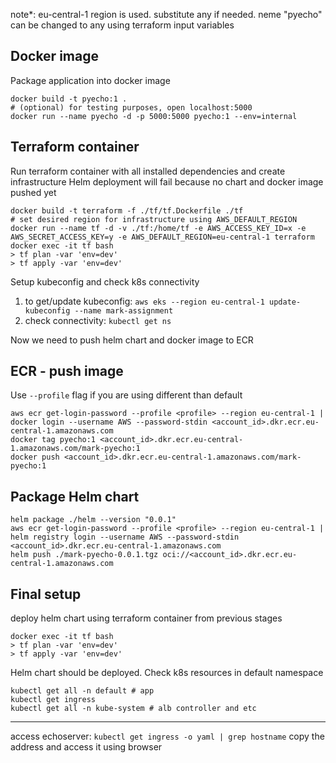 note*: eu-central-1 region is used. substitute any if needed. neme "pyecho" can be changed to any using terraform input variables

## Docker image

Package application into docker image
```
docker build -t pyecho:1 .
# (optional) for testing purposes, open localhost:5000
docker run --name pyecho -d -p 5000:5000 pyecho:1 --env=internal
```
## Terraform container

Run terraform container with all installed dependencies and create infrastructure
Helm deployment will fail because no chart and docker image pushed yet
```
docker build -t terraform -f ./tf/tf.Dockerfile ./tf
# set desired region for infrastructure using AWS_DEFAULT_REGION
docker run --name tf -d -v ./tf:/home/tf -e AWS_ACCESS_KEY_ID=x -e AWS_SECRET_ACCESS_KEY=y -e AWS_DEFAULT_REGION=eu-central-1 terraform
docker exec -it tf bash
> tf plan -var 'env=dev'
> tf apply -var 'env=dev'

```
Setup kubeconfig and check k8s connectivity
1) to get/update kubeconfig:
`aws eks --region eu-central-1 update-kubeconfig --name mark-assignment`
2) check connectivity:
`kubectl get ns`

Now we need to push helm chart and docker image to ECR

## ECR - push image

Use `--profile` flag if you are using different than default
```
aws ecr get-login-password --profile <profile> --region eu-central-1 | docker login --username AWS --password-stdin <account_id>.dkr.ecr.eu-central-1.amazonaws.com
docker tag pyecho:1 <account_id>.dkr.ecr.eu-central-1.amazonaws.com/mark-pyecho:1
docker push <account_id>.dkr.ecr.eu-central-1.amazonaws.com/mark-pyecho:1
```

## Package Helm chart
```
helm package ./helm --version "0.0.1"
aws ecr get-login-password --profile <profile> --region eu-central-1 | helm registry login --username AWS --password-stdin <account_id>.dkr.ecr.eu-central-1.amazonaws.com
helm push ./mark-pyecho-0.0.1.tgz oci://<account_id>.dkr.ecr.eu-central-1.amazonaws.com
```
## Final setup

deploy helm chart using terraform container from previous stages
```
docker exec -it tf bash
> tf plan -var 'env=dev'
> tf apply -var 'env=dev'
```
Helm chart should be deployed. Check k8s resources in default namespace

```
kubectl get all -n default # app
kubectl get ingress
kubectl get all -n kube-system # alb controller and etc
```

---

access echoserver:
`kubectl get ingress -o yaml | grep hostname`
copy the address and access it using browser
